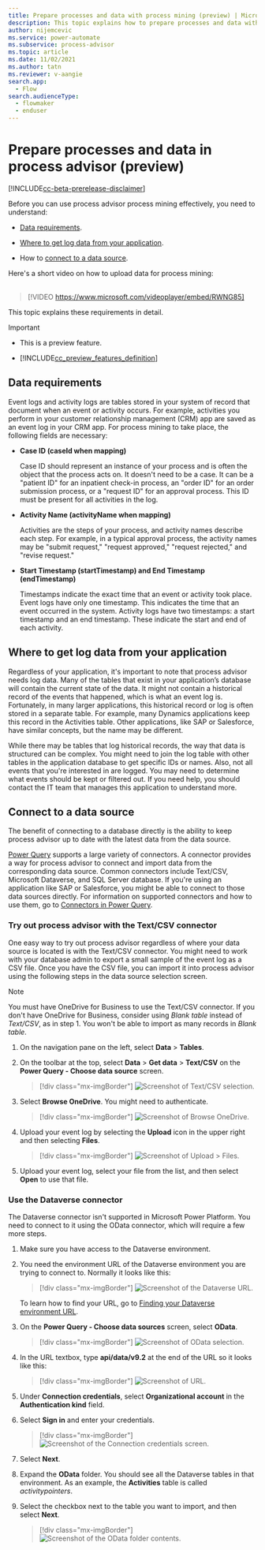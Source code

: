 ```yaml
---
title: Prepare processes and data with process mining (preview) | Microsoft Docs
description: This topic explains how to prepare processes and data with process mining in the process advisor feature in Power Automate.
author: nijemcevic 
ms.service: power-automate
ms.subservice: process-advisor
ms.topic: article
ms.date: 11/02/2021
ms.author: tatn
ms.reviewer: v-aangie
search.app: 
  - Flow
search.audienceType: 
  - flowmaker
  - enduser
---
```


# Prepare processes and data in process advisor (preview)

[!INCLUDE[cc-beta-prerelease-disclaimer](./includes/cc-beta-prerelease-disclaimer.md)]

Before you can use process advisor process mining effectively, you need to understand:

- [Data requirements](#data-requirements).

- [Where to get log data from your application](#where-to-get-log-data-from-your-application).

- How to [connect to a data source](#connect-to-a-data-source).

Here's a short video on how to upload data for process mining:<br>
</br>
> [!VIDEO https://www.microsoft.com/videoplayer/embed/RWNG85]

This topic explains these requirements in detail.

> [!IMPORTANT]
> - This is a preview feature.
>
> - [!INCLUDE[cc_preview_features_definition](includes/cc-preview-features-definition.md)]

## Data requirements

Event logs and activity logs are tables stored in your system of record that document when an event or activity occurs. For example, activities you perform in your customer relationship management (CRM) app are saved as an event log in your CRM app. For process mining to take place, the following fields are necessary:

- **Case ID (caseId when mapping)**

  Case ID should represent an instance of your process and is often the object that the process acts on. It doesn't need to be a case. It can be a "patient ID" for an inpatient check-in process, an "order ID" for an order submission process, or a "request ID" for an approval process. This ID must be present for all activities in the log.

- **Activity Name (activityName when mapping)**

  Activities are the steps of your process, and activity names describe each step. For example, in a typical approval process, the activity names may be "submit request," "request approved," "request rejected," and "revise request."

- **Start Timestamp (startTimestamp) and End Timestamp (endTimestamp)**

  Timestamps indicate the exact time that an event or activity took place. Event logs have only one timestamp. This indicates the time that an event occurred in the system. Activity logs have two timestamps: a start timestamp and an end timestamp. These indicate the start and end of each activity.

## Where to get log data from your application

Regardless of your application, it's important to note that process advisor needs log data. Many of the tables that exist in your application’s database will contain the current state of the data. It might not contain a historical record of the events that happened, which is what an event log is. Fortunately, in many larger applications, this historical record or log is often stored in a separate table. For example, many Dynamics applications keep this record in the Activities table. Other applications, like SAP or Salesforce, have similar concepts, but the name may be different.

While there may be tables that log historical records, the way that data is structured can be complex. You might need to join the log table with other tables in the application database to get specific IDs or names. Also, not all events that you're interested in are logged. You may need to determine what events should be kept or filtered out. If you need help, you should contact the IT team that manages this application to understand more.

## Connect to a data source

The benefit of connecting to a database directly is the ability to keep process advisor up to date with the latest data from the data source.

[Power Query](/power-query/power-query-what-is-power-query) supports a large variety of connectors. A connector provides a way for process advisor to connect and import data from the corresponding data source. Common connectors include Text/CSV, Microsoft Dataverse, and SQL Server database. If you're using an application like SAP or Salesforce, you might be able to connect to those data sources directly. For information on supported connectors and how to use them, go to [Connectors in Power Query](/power-query/connectors/).

### Try out process advisor with the Text/CSV connector

One easy way to try out process advisor regardless of where your data source is located is with the Text/CSV connector. You might need to work with your database admin to export a small sample of the event log as a CSV file. Once you have the CSV file, you can import it into process advisor using the following steps in the data source selection screen.

> [!NOTE]
> You must have OneDrive for Business to use the Text/CSV connector. If you don't have OneDrive for Business, consider using *Blank table* instead of *Text/CSV*, as in step 1. You won't be able to import as many records in *Blank table*.

1. On the navigation pane on the left, select **Data** > **Tables**.

1. On the toolbar at the top, select **Data** > **Get data** > **Text/CSV** on the **Power Query - Choose data source** screen.

    > [!div class="mx-imgBorder"]
    > ![Screenshot of Text/CSV selection.](media/process-mining-processes-and-data/text-csv.png "Text/CSV selection")

1. Select **Browse OneDrive**. You might need to authenticate.

    > [!div class="mx-imgBorder"]
    > ![Screenshot of Browse OneDrive.](media/process-mining-processes-and-data/browse-onedrive.png "Browse OneDrive")

1. Upload your event log by selecting the **Upload** icon in the upper right and then selecting **Files**.

    > [!div class="mx-imgBorder"]
    > ![Screenshot of Upload > Files.](media/process-mining-processes-and-data/upload-files.png "Upload files")

1. Upload your event log, select your file from the list, and then select **Open** to use that file.

### Use the Dataverse connector

The Dataverse connector isn't supported in Microsoft Power Platform. You need to connect to it using the OData connector, which will require a few more steps.

1. Make sure you have access to the Dataverse environment.

2. You need the environment URL of the Dataverse environment you are trying to connect to. Normally it looks like this:

    > [!div class="mx-imgBorder"]
    > ![Screenshot of the Dataverse URL.](media/process-mining-processes-and-data/dataverse-url.png "Dataverse URL")

    To learn how to find your URL, go to [Finding your Dataverse environment URL](/power-query/connectors/dataverse#finding-your-dataverse-environment-url).

1. On the **Power Query - Choose data sources** screen, select **OData**.

    > [!div class="mx-imgBorder"]
    > ![Screenshot of OData selection.](media/process-mining-processes-and-data/odata.png "OData selection")

1.	In the URL textbox, type **api/data/v9.2** at the end of the URL so it looks like this:

    > [!div class="mx-imgBorder"]
    > ![Screenshot of URL.](media/process-mining-processes-and-data/url.png "URL")

1.	Under **Connection credentials**, select **Organizational account** in the **Authentication kind** field.

1. Select **Sign in** and enter your credentials.

    > [!div class="mx-imgBorder"]
    > ![Screenshot of the Connection credentials screen.](media/process-mining-processes-and-data/authentication-kind.png "Connection credentials screen")

1. Select **Next**.

1. Expand the **OData** folder. You should see all the Dataverse tables in that environment. As an example, the **Activities** table is called *activitypointers*.

1. Select the checkbox next to the table you want to import, and then select **Next**.

    > [!div class="mx-imgBorder"]
    > ![Screenshot of the OData folder contents.](media/process-mining-processes-and-data/import.png "OData folder contents")
